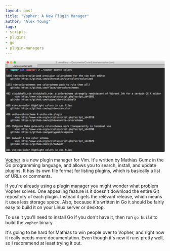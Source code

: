 ```yaml
---
layout: post
title: "Vopher: A New Plugin Manager"
author: "Alex Young"
tags: 
- scripts
- plugins
- go
- plugin-managers
---
```


![Vopher](/images/posts/vopher.png?t=1)

[Vopher](https://github.com/mgumz/vopher) is a new plugin manager for Vim.  It's written by Mathias Gumz in the Go programming language, and allows you to search, install, and update plugins.  It has its own file format for listing plugins, which is basically a list of URLs or comments.

If you're already using a plugin manager you might wonder what problem Vopher solves.  One appealing feature is it doesn't download the entire Git repository of each plugin.  Instead it gets the relevant release, which means it uses less storage space.  Also, because it's written in Go it should be fairly easy to build it on your Linux server or desktop.

To use it you'll need to install Go if you don't have it, then run `go build` to build the `vopher` binary.

It's going to be hard for Mathias to win people over to Vopher, and right now it really needs more documentation.  Even though it's new it runs pretty well, so I recommend at least trying it out.

